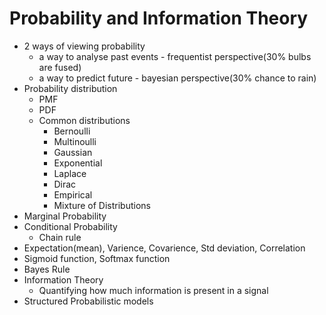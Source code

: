 # Probability and Information Theory

- 2 ways of viewing probability
  - a way to analyse past events - frequentist perspective(30% bulbs are fused)
  - a way to predict future - bayesian perspective(30% chance to rain)
- Probability distribution
  - PMF
  - PDF
  - Common distributions
    - Bernoulli
    - Multinoulli
    - Gaussian
    - Exponential
    - Laplace
    - Dirac
    - Empirical
    - Mixture of Distributions
- Marginal Probability
- Conditional Probability
  - Chain rule
- Expectation(mean), Varience, Covarience, Std deviation, Correlation
- Sigmoid function, Softmax function
- Bayes Rule
- Information Theory
  - Quantifying how much information is present in a signal
- Structured Probabilistic models
